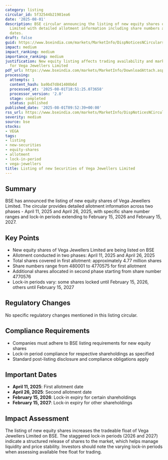 ```yaml
---
category: listing
circular_id: 5f32544b21981ea6
date: '2025-08-01'
description: BSE circular announcing the listing of new equity shares of Vega Jewellers
  Limited with detailed allotment information including share numbers and lock-in
  dates.
draft: false
guid: https://www.bseindia.com/markets/MarketInfo/DispNoticesNCirculars.aspx?Noticeid={8375216F-8FCC-4DB5-B74E-30866D1488C5}&noticeno=20250801-19&dt=08/01/2025&icount=19&totcount=80&flag=0
impact: medium
impact_ranking: medium
importance_ranking: medium
justification: New equity listing affects trading availability and market capitalization
  for Vega Jewellers Limited
pdf_url: https://www.bseindia.com/markets/MarketInfo/DownloadAttach.aspx?id=20250801-19&attachedId=67d6f08c-e23b-4d5f-8634-131df6e83126
processing:
  attempts: 1
  content_hash: ba9bd7d841400b6d
  processed_at: '2025-08-01T18:51:25.073658'
  processor_version: '2.0'
  stage: completed
  status: published
published_date: '2025-08-01T09:52:39+00:00'
rss_url: https://www.bseindia.com/markets/MarketInfo/DispNoticesNCirculars.aspx?Noticeid={8375216F-8FCC-4DB5-B74E-30866D1488C5}&noticeno=20250801-19&dt=08/01/2025&icount=19&totcount=80&flag=0
severity: medium
source: bse
stocks:
- VEGA
tags:
- listing
- new-securities
- equity-shares
- allotment
- lock-in-period
- vega-jewellers
title: Listing of new Securities of Vega Jewellers Limited
---
```


## Summary

BSE has announced the listing of new equity shares of Vega Jewellers Limited. The circular provides detailed allotment information across two phases - April 11, 2025 and April 26, 2025, with specific share number ranges and lock-in periods extending to February 15, 2026 and February 15, 2027.

## Key Points

- New equity shares of Vega Jewellers Limited are being listed on BSE
- Allotment conducted in two phases: April 11, 2025 and April 26, 2025
- Total shares covered in first allotment: approximately 4.77 million shares
- Share numbers range from 480001 to 4770575 for first allotment
- Additional shares allocated in second phase starting from share number 4770576
- Lock-in periods vary: some shares locked until February 15, 2026, others until February 15, 2027

## Regulatory Changes

No specific regulatory changes mentioned in this listing circular.

## Compliance Requirements

- Companies must adhere to BSE listing requirements for new equity shares
- Lock-in period compliance for respective shareholdings as specified
- Standard post-listing disclosure and compliance obligations apply

## Important Dates

- **April 11, 2025**: First allotment date
- **April 26, 2025**: Second allotment date  
- **February 15, 2026**: Lock-in expiry for certain shareholdings
- **February 15, 2027**: Lock-in expiry for other shareholdings

## Impact Assessment

The listing of new equity shares increases the tradeable float of Vega Jewellers Limited on BSE. The staggered lock-in periods (2026 and 2027) indicate a structured release of shares to the market, which helps manage liquidity and price stability. Investors should note the varying lock-in periods when assessing available free float for trading.